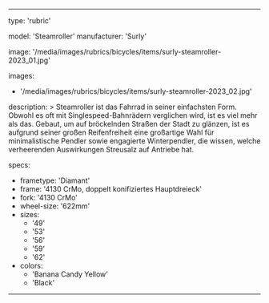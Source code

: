 ---

type: 'rubric'


model: 'Steamroller'
manufacturer: 'Surly'

image: '/media/images/rubrics/bicycles/items/surly-steamroller-2023_01.jpg'

images:
  - '/media/images/rubrics/bicycles/items/surly-steamroller-2023_02.jpg'

description: >
    Steamroller ist das Fahrrad in seiner einfachsten Form. Obwohl es oft mit Singlespeed-Bahnrädern verglichen wird, ist es viel mehr als das. Gebaut, um auf bröckelnden Straßen der Stadt zu glänzen, ist es aufgrund seiner großen Reifenfreiheit eine großartige Wahl für minimalistische Pendler sowie engagierte Winterpendler, die wissen, welche verheerenden Auswirkungen Streusalz auf Antriebe hat.

specs:
  - frametype: 'Diamant'
  - frame: '4130 CrMo, doppelt konifiziertes Hauptdreieck'
  - fork: '4130 CrMo'
  - wheel-size: '622mm'
  - sizes:
    - '49'
    - '53'
    - '56'
    - '59'
    - '62'
  - colors:
    - 'Banana Candy Yellow'
    - 'Black'

---